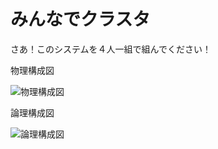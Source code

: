 みんなでクラスタ
=================

さあ！このシステムを４人一組で組んでください！

物理構成図

![物理構成図](https://cacoo.com/diagrams/CQcA9aJslOwzpU6K-EBC21.png)

論理構成図

![論理構成図](https://cacoo.com/diagrams/kyoRpiZSDLv6f2lQ-EBC21.png)